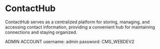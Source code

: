 # ContactHub
ContactHub serves as a centralized platform for storing, managing, and accessing contact information, providing a convenient hub for maintaining connections and staying organized.



ADMIN ACCOUNT
username: admin
password: CMS_WEBDEV2
